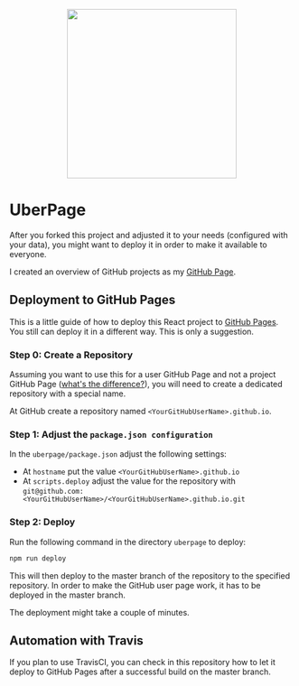 <p align="center">
  <img src="https://raw.githubusercontent.com/StegSchreck/uberpage/master/uberpage/public/img/UberPage.png" width="300px">
</p>

# UberPage
After you forked this project and adjusted it to your needs (configured with your data), you might want to deploy it in order to make it available to everyone.

I created an overview of GitHub projects as my [GitHub Page](https://stegschreck.github.io/).

## Deployment to GitHub Pages
This is a little guide of how to deploy this React project to [GitHub Pages](https://help.github.com/en/categories/github-pages-basics). You still can deploy it in a different way. This is only a suggestion.

### Step 0: Create a Repository
Assuming you want to use this for a user GitHub Page and not a project GitHub Page ([what's the difference?](https://help.github.com/en/articles/user-organization-and-project-pages)), you will need to create a dedicated repository with a special name.

At GitHub create a repository named `<YourGitHubUserName>.github.io`.

### Step 1: Adjust the `package.json configuration`
In the `uberpage/package.json` adjust the following settings:
* At `hostname` put the value `<YourGitHubUserName>.github.io`
* At `scripts.deploy` adjust the value for the repository with `git@github.com:<YourGitHubUserName>/<YourGitHubUserName>.github.io.git`


### Step 2: Deploy
Run the following command in the directory `uberpage` to deploy:
```bash
npm run deploy
```
This will then deploy to the master branch of the repository to the specified repository. In order to make the GitHub user page work, it has to be deployed in the master branch.

The deployment might take a couple of minutes.

## Automation with Travis
If you plan to use TravisCI, you can check in this repository how to let it deploy to GitHub Pages after a successful build on the master branch.
